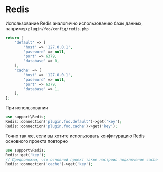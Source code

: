 # Redis
Использование Redis аналогично использованию базы данных, например `plugin/foo/config/redis.php`
```php
return [
    'default' => [
        'host' => '127.0.0.1',
        'password' => null,
        'port' => 6379,
        'database' => 0,
    ],
    'cache' => [
        'host' => '127.0.0.1',
        'password' => null,
        'port' => 6379,
        'database' => 1,
    ],
];
```
При использовании
```php
use support\Redis;
Redis::connection('plugin.foo.default')->get('key');
Redis::connection('plugin.foo.cache')->get('key');
```

Точно так же, если вы хотите использовать конфигурацию Redis основного проекта повторно
```php
use support\Redis;
Redis::get('key');
// Предположим, что основной проект также настроил подключение cache
Redis::connection('cache')->get('key');
```
